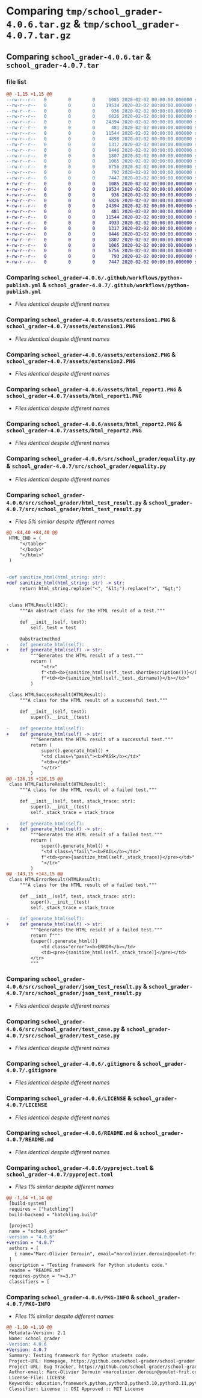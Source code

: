 # Comparing `tmp/school_grader-4.0.6.tar.gz` & `tmp/school_grader-4.0.7.tar.gz`

## Comparing `school_grader-4.0.6.tar` & `school_grader-4.0.7.tar`

### file list

```diff
@@ -1,15 +1,15 @@
--rw-r--r--   0        0        0     1085 2020-02-02 00:00:00.000000 school_grader-4.0.6/.github/workflows/python-publish.yml
--rw-r--r--   0        0        0    19534 2020-02-02 00:00:00.000000 school_grader-4.0.6/assets/extension1.PNG
--rw-r--r--   0        0        0      936 2020-02-02 00:00:00.000000 school_grader-4.0.6/assets/extension2.PNG
--rw-r--r--   0        0        0     6826 2020-02-02 00:00:00.000000 school_grader-4.0.6/assets/html_report1.PNG
--rw-r--r--   0        0        0    24394 2020-02-02 00:00:00.000000 school_grader-4.0.6/assets/html_report2.PNG
--rw-r--r--   0        0        0      481 2020-02-02 00:00:00.000000 school_grader-4.0.6/src/school_grader/__init__.py
--rw-r--r--   0        0        0    11544 2020-02-02 00:00:00.000000 school_grader-4.0.6/src/school_grader/equality.py
--rw-r--r--   0        0        0     4898 2020-02-02 00:00:00.000000 school_grader-4.0.6/src/school_grader/html_test_result.py
--rw-r--r--   0        0        0     1317 2020-02-02 00:00:00.000000 school_grader-4.0.6/src/school_grader/json_test_result.py
--rw-r--r--   0        0        0     8446 2020-02-02 00:00:00.000000 school_grader-4.0.6/src/school_grader/test_case.py
--rw-r--r--   0        0        0     1807 2020-02-02 00:00:00.000000 school_grader-4.0.6/.gitignore
--rw-r--r--   0        0        0     1065 2020-02-02 00:00:00.000000 school_grader-4.0.6/LICENSE
--rw-r--r--   0        0        0     6756 2020-02-02 00:00:00.000000 school_grader-4.0.6/README.md
--rw-r--r--   0        0        0      793 2020-02-02 00:00:00.000000 school_grader-4.0.6/pyproject.toml
--rw-r--r--   0        0        0     7447 2020-02-02 00:00:00.000000 school_grader-4.0.6/PKG-INFO
+-rw-r--r--   0        0        0     1085 2020-02-02 00:00:00.000000 school_grader-4.0.7/.github/workflows/python-publish.yml
+-rw-r--r--   0        0        0    19534 2020-02-02 00:00:00.000000 school_grader-4.0.7/assets/extension1.PNG
+-rw-r--r--   0        0        0      936 2020-02-02 00:00:00.000000 school_grader-4.0.7/assets/extension2.PNG
+-rw-r--r--   0        0        0     6826 2020-02-02 00:00:00.000000 school_grader-4.0.7/assets/html_report1.PNG
+-rw-r--r--   0        0        0    24394 2020-02-02 00:00:00.000000 school_grader-4.0.7/assets/html_report2.PNG
+-rw-r--r--   0        0        0      481 2020-02-02 00:00:00.000000 school_grader-4.0.7/src/school_grader/__init__.py
+-rw-r--r--   0        0        0    11544 2020-02-02 00:00:00.000000 school_grader-4.0.7/src/school_grader/equality.py
+-rw-r--r--   0        0        0     4933 2020-02-02 00:00:00.000000 school_grader-4.0.7/src/school_grader/html_test_result.py
+-rw-r--r--   0        0        0     1317 2020-02-02 00:00:00.000000 school_grader-4.0.7/src/school_grader/json_test_result.py
+-rw-r--r--   0        0        0     8446 2020-02-02 00:00:00.000000 school_grader-4.0.7/src/school_grader/test_case.py
+-rw-r--r--   0        0        0     1807 2020-02-02 00:00:00.000000 school_grader-4.0.7/.gitignore
+-rw-r--r--   0        0        0     1065 2020-02-02 00:00:00.000000 school_grader-4.0.7/LICENSE
+-rw-r--r--   0        0        0     6756 2020-02-02 00:00:00.000000 school_grader-4.0.7/README.md
+-rw-r--r--   0        0        0      793 2020-02-02 00:00:00.000000 school_grader-4.0.7/pyproject.toml
+-rw-r--r--   0        0        0     7447 2020-02-02 00:00:00.000000 school_grader-4.0.7/PKG-INFO
```

### Comparing `school_grader-4.0.6/.github/workflows/python-publish.yml` & `school_grader-4.0.7/.github/workflows/python-publish.yml`

 * *Files identical despite different names*

### Comparing `school_grader-4.0.6/assets/extension1.PNG` & `school_grader-4.0.7/assets/extension1.PNG`

 * *Files identical despite different names*

### Comparing `school_grader-4.0.6/assets/extension2.PNG` & `school_grader-4.0.7/assets/extension2.PNG`

 * *Files identical despite different names*

### Comparing `school_grader-4.0.6/assets/html_report1.PNG` & `school_grader-4.0.7/assets/html_report1.PNG`

 * *Files identical despite different names*

### Comparing `school_grader-4.0.6/assets/html_report2.PNG` & `school_grader-4.0.7/assets/html_report2.PNG`

 * *Files identical despite different names*

### Comparing `school_grader-4.0.6/src/school_grader/equality.py` & `school_grader-4.0.7/src/school_grader/equality.py`

 * *Files identical despite different names*

### Comparing `school_grader-4.0.6/src/school_grader/html_test_result.py` & `school_grader-4.0.7/src/school_grader/html_test_result.py`

 * *Files 5% similar despite different names*

```diff
@@ -84,40 +84,40 @@
 HTML_END = (
     "</table>"
     "</body>"
     "</html>"
 )
 
 
-def sanitize_html(html_string: str):
+def sanitize_html(html_string: str) -> str:
     return html_string.replace("<", "&lt;").replace(">", "&gt;")
 
 
 class HTMLResult(ABC):
     """An abstract class for the HTML result of a test."""
 
     def __init__(self, test):
         self._test = test
 
     @abstractmethod
-    def generate_html(self):
+    def generate_html(self) -> str:
         """Generates the HTML result of a test."""
         return (
             "<tr>"
             f"<td><b>{sanitize_html(self._test.shortDescription())}</b></td>"
             f"<td><b>{sanitize_html(self._test._dirname)}</b></td>"
         )
 
 class HTMLSuccessResult(HTMLResult):
     """A class for the HTML result of a successful test."""
 
     def __init__(self, test):
         super().__init__(test)
 
-    def generate_html(self):
+    def generate_html(self) -> str:
         """Generates the HTML result of a successful test."""
         return (
             super().generate_html() +
             "<td class=\"pass\"><b>PASS</b></td>"
             "<td></td>"
             "</tr>"
         )
@@ -126,15 +126,15 @@
 class HTMLFailureResult(HTMLResult):
     """A class for the HTML result of a failed test."""
 
     def __init__(self, test, stack_trace: str):
         super().__init__(test)
         self._stack_trace = stack_trace
 
-    def generate_html(self):
+    def generate_html(self) -> str:
         """Generates the HTML result of a failed test."""
         return (
             super().generate_html() +
             "<td class=\"fail\"><b>FAIL</b></td>"
             f"<td><pre>{sanitize_html(self._stack_trace)}</pre></td>"
             "</tr>"
         )
@@ -143,15 +143,15 @@
 class HTMLErrorResult(HTMLResult):
     """A class for the HTML result of a failed test."""
 
     def __init__(self, test, stack_trace: str):
         super().__init__(test)
         self._stack_trace = stack_trace
 
-    def generate_html(self):
+    def generate_html(self) -> str:
         """Generates the HTML result of a failed test."""
         return f"""
         {super().generate_html()}
             <td class="error"><b>ERROR</b></td>
             <td><pre>{sanitize_html(self._stack_trace)}</pre></td>
         </tr>
         """
```

### Comparing `school_grader-4.0.6/src/school_grader/json_test_result.py` & `school_grader-4.0.7/src/school_grader/json_test_result.py`

 * *Files identical despite different names*

### Comparing `school_grader-4.0.6/src/school_grader/test_case.py` & `school_grader-4.0.7/src/school_grader/test_case.py`

 * *Files identical despite different names*

### Comparing `school_grader-4.0.6/.gitignore` & `school_grader-4.0.7/.gitignore`

 * *Files identical despite different names*

### Comparing `school_grader-4.0.6/LICENSE` & `school_grader-4.0.7/LICENSE`

 * *Files identical despite different names*

### Comparing `school_grader-4.0.6/README.md` & `school_grader-4.0.7/README.md`

 * *Files identical despite different names*

### Comparing `school_grader-4.0.6/pyproject.toml` & `school_grader-4.0.7/pyproject.toml`

 * *Files 1% similar despite different names*

```diff
@@ -1,14 +1,14 @@
 [build-system]
 requires = ["hatchling"]
 build-backend = "hatchling.build"
 
 [project]
 name = "school_grader"
-version = "4.0.6"
+version = "4.0.7"
 authors = [
   { name="Marc-Olivier Derouin", email="marcolivier.derouin@poulet-frit.com" },
 ]
 description = "Testing framework for Python students code."
 readme = "README.md"
 requires-python = ">=3.7"
 classifiers = [
```

### Comparing `school_grader-4.0.6/PKG-INFO` & `school_grader-4.0.7/PKG-INFO`

 * *Files 1% similar despite different names*

```diff
@@ -1,10 +1,10 @@
 Metadata-Version: 2.1
 Name: school_grader
-Version: 4.0.6
+Version: 4.0.7
 Summary: Testing framework for Python students code.
 Project-URL: Homepage, https://github.com/school-grader/school-grader
 Project-URL: Bug Tracker, https://github.com/school-grader/school-grader/issues
 Author-email: Marc-Olivier Derouin <marcolivier.derouin@poulet-frit.com>
 License-File: LICENSE
 Keywords: education,framework,python,python3,python3.10,python3.11,python3.7,python3.8,python3.9,school,students,test,testing
 Classifier: License :: OSI Approved :: MIT License
```

